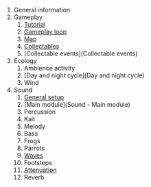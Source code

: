 1. General information
2. Gameplay
	1. [Tutorial](Gameplay%20-%20Tutorial.md)
	2. [Gameplay loop](Gameplay%20-%20Gameplay%20loop.md)
	3. [Map](Gameplay%20-%20Map.md)
	4. [Collectables](Gameplay%20-%20Collectables.md)
	5. [Collectable events](Collectable events)
3. Ecology
	1. Ambience activity
	2. [Day and night cycle](Day and night cycle)
	3. Wind
5. Sound
	1. [General setup](Sound%20-%20General%20setup.md)
	2. [Main module](Sound - Main module)
	3. Percussion
	4. Kait
	5. Melody
	6. Bass
	7. Frogs
	8. Parrots
	9. [Waves](Sound%20-%20Waves.md)
	10. Footsteps
	11. [Attenuation](Attenuation)
	12. Reverb
